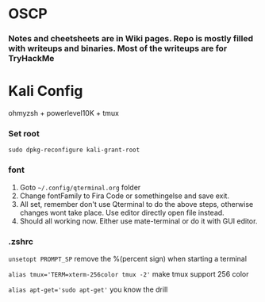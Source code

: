# OSCP
### Notes and cheetsheets are in Wiki pages. Repo is mostly filled with writeups and binaries. Most of the writeups are for TryHackMe

# Kali Config
ohmyzsh + powerlevel10K + tmux

### Set root
`sudo dpkg-reconfigure kali-grant-root`

### font
1. Goto `~/.config/qterminal.org` folder
2. Change fontFamily to Fira Code or somethingelse and save exit.
3. All set, remember don't use Qterminal to do the above steps, otherwise changes wont take place. Use editor directly open file instead.
4. Should all working now. Either use mate-terminal or do it with GUI editor. 

### .zshrc
`unsetopt PROMPT_SP` remove the %(percent sign) when starting a terminal

`alias tmux='TERM=xterm-256color tmux -2'` make tmux support 256 color

`alias apt-get='sudo apt-get'` you know the drill
